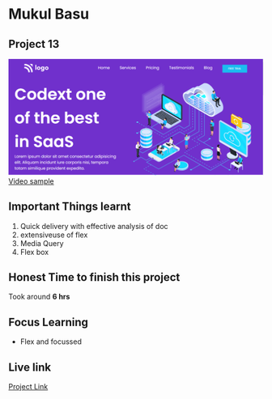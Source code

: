 # Mukul Basu

## Project 13
![Image](./Capture.PNG)
[Video sample](https://vimeo.com/741040202/5bc5748153)

## Important Things learnt 
1. Quick delivery with effective analysis of doc
2. extensiveuse of flex
3. Media Query
4. Flex box

## Honest Time to finish this project

Took around **6 hrs**

## Focus Learning
- Flex and focussed

## Live link

[Project Link](https://project13.vercel.app/)


